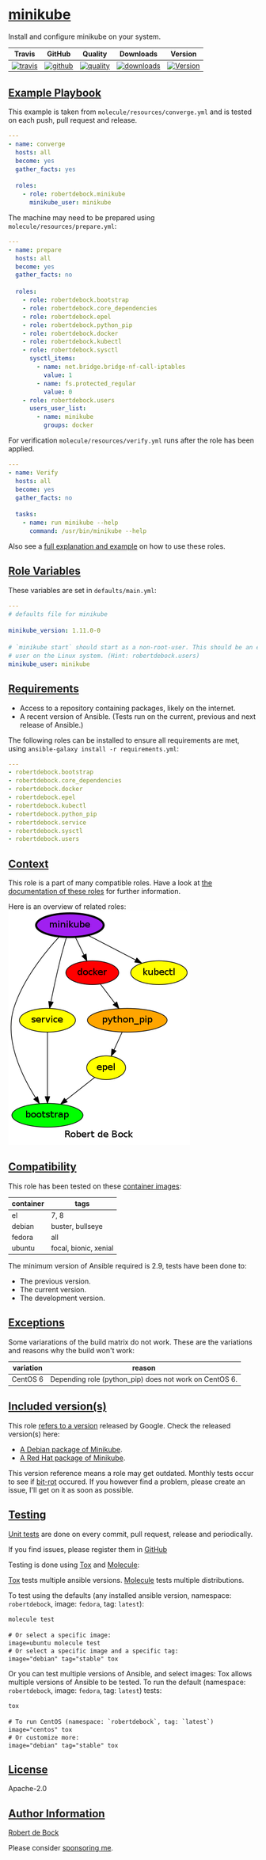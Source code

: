 # [minikube](#minikube)

Install and configure minikube on your system.

|Travis|GitHub|Quality|Downloads|Version|
|------|------|-------|---------|-------|
|[![travis](https://travis-ci.com/robertdebock/ansible-role-minikube.svg?branch=master)](https://travis-ci.com/robertdebock/ansible-role-minikube)|[![github](https://github.com/robertdebock/ansible-role-minikube/workflows/Ansible%20Molecule/badge.svg)](https://github.com/robertdebock/ansible-role-minikube/actions)|[![quality](https://img.shields.io/ansible/quality/42933)](https://galaxy.ansible.com/robertdebock/minikube)|[![downloads](https://img.shields.io/ansible/role/d/42933)](https://galaxy.ansible.com/robertdebock/minikube)|[![Version](https://img.shields.io/github/release/robertdebock/ansible-role-minikube.svg)](https://github.com/robertdebock/ansible-role-minikube/releases/)|

## [Example Playbook](#example-playbook)

This example is taken from `molecule/resources/converge.yml` and is tested on each push, pull request and release.
```yaml
---
- name: converge
  hosts: all
  become: yes
  gather_facts: yes

  roles:
    - role: robertdebock.minikube
      minikube_user: minikube
```

The machine may need to be prepared using `molecule/resources/prepare.yml`:
```yaml
---
- name: prepare
  hosts: all
  become: yes
  gather_facts: no

  roles:
    - role: robertdebock.bootstrap
    - role: robertdebock.core_dependencies
    - role: robertdebock.epel
    - role: robertdebock.python_pip
    - role: robertdebock.docker
    - role: robertdebock.kubectl
    - role: robertdebock.sysctl
      sysctl_items:
        - name: net.bridge.bridge-nf-call-iptables
          value: 1
        - name: fs.protected_regular
          value: 0
    - role: robertdebock.users
      users_user_list:
        - name: minikube
          groups: docker
```

For verification `molecule/resources/verify.yml` runs after the role has been applied.
```yaml
---
- name: Verify
  hosts: all
  become: yes
  gather_facts: no

  tasks:
    - name: run minikube --help
      command: /usr/bin/minikube --help
```

Also see a [full explanation and example](https://robertdebock.nl/how-to-use-these-roles.html) on how to use these roles.

## [Role Variables](#role-variables)

These variables are set in `defaults/main.yml`:
```yaml
---
# defaults file for minikube

minikube_version: 1.11.0-0

# `minikube start` should start as a non-root-user. This should be an exising
# user on the Linux system. (Hint: robertdebock.users)
minikube_user: minikube
```

## [Requirements](#requirements)

- Access to a repository containing packages, likely on the internet.
- A recent version of Ansible. (Tests run on the current, previous and next release of Ansible.)

The following roles can be installed to ensure all requirements are met, using `ansible-galaxy install -r requirements.yml`:

```yaml
---
- robertdebock.bootstrap
- robertdebock.core_dependencies
- robertdebock.docker
- robertdebock.epel
- robertdebock.kubectl
- robertdebock.python_pip
- robertdebock.service
- robertdebock.sysctl
- robertdebock.users

```

## [Context](#context)

This role is a part of many compatible roles. Have a look at [the documentation of these roles](https://robertdebock.nl/) for further information.

Here is an overview of related roles:
![dependencies](https://raw.githubusercontent.com/robertdebock/drawings/artifacts/minikube.png "Dependency")

## [Compatibility](#compatibility)

This role has been tested on these [container images](https://hub.docker.com/u/robertdebock):

|container|tags|
|---------|----|
|el|7, 8|
|debian|buster, bullseye|
|fedora|all|
|ubuntu|focal, bionic, xenial|

The minimum version of Ansible required is 2.9, tests have been done to:

- The previous version.
- The current version.
- The development version.

## [Exceptions](#exceptions)

Some variarations of the build matrix do not work. These are the variations and reasons why the build won't work:

| variation                 | reason                 |
|---------------------------|------------------------|
| CentOS 6 | Depending role (python_pip) does not work on CentOS 6. |

## [Included version(s)](#included-versions)

This role [refers to a version](https://github.com/robertdebock/ansible-role-minikube/blob/master/defaults/main.yml) released by Google. Check the released version(s) here:
- [A Debian package of Minikube](https://storage.googleapis.com/minikube/releases).
- [A Red Hat package of Minikube](https://storage.googleapis.com/minikube/releases).

This version reference means a role may get outdated. Monthly tests occur to see if [bit-rot](https://en.wikipedia.org/wiki/Software_rot) occured. If you however find a problem, please create an issue, I'll get on it as soon as possible.
## [Testing](#testing)

[Unit tests](https://travis-ci.com/robertdebock/ansible-role-minikube) are done on every commit, pull request, release and periodically.

If you find issues, please register them in [GitHub](https://github.com/robertdebock/ansible-role-minikube/issues)

Testing is done using [Tox](https://tox.readthedocs.io/en/latest/) and [Molecule](https://github.com/ansible/molecule):

[Tox](https://tox.readthedocs.io/en/latest/) tests multiple ansible versions.
[Molecule](https://github.com/ansible/molecule) tests multiple distributions.

To test using the defaults (any installed ansible version, namespace: `robertdebock`, image: `fedora`, tag: `latest`):

```
molecule test

# Or select a specific image:
image=ubuntu molecule test
# Or select a specific image and a specific tag:
image="debian" tag="stable" tox
```

Or you can test multiple versions of Ansible, and select images:
Tox allows multiple versions of Ansible to be tested. To run the default (namespace: `robertdebock`, image: `fedora`, tag: `latest`) tests:

```
tox

# To run CentOS (namespace: `robertdebock`, tag: `latest`)
image="centos" tox
# Or customize more:
image="debian" tag="stable" tox
```

## [License](#license)

Apache-2.0


## [Author Information](#author-information)

[Robert de Bock](https://robertdebock.nl/)

Please consider [sponsoring me](https://github.com/sponsors/robertdebock).
